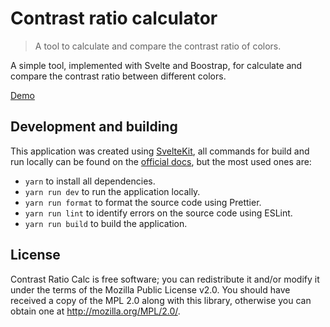 # Contrast ratio calculator

> A tool to calculate and compare the contrast ratio of colors.

A simple tool, implemented with Svelte and Boostrap, for calculate and compare the contrast ratio between different colors.

[Demo](https://jfmdev.github.io/contrast-ratio-calc/)

## Development and building

This application was created using [SvelteKit](https://kit.svelte.dev/), all commands for build and run locally can be found on the [official docs](https://kit.svelte.dev/docs/introduction), but the most used ones are:

* `yarn` to install all dependencies.
* `yarn run dev` to run the application locally.
* `yarn run format` to format the source code using Prettier.
* `yarn run lint` to identify errors on the source code using ESLint.
* `yarn run build` to build the application.

## License

Contrast Ratio Calc is free software; you can redistribute it and/or modify it under the terms of the Mozilla Public License v2.0. You should have received a copy of the MPL 2.0 along with this library, otherwise you can obtain one at http://mozilla.org/MPL/2.0/.

